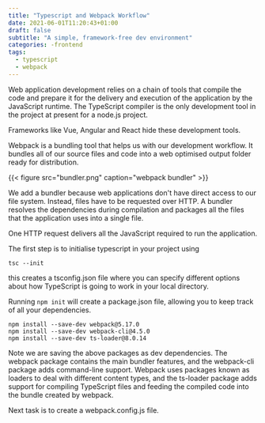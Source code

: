 ```yaml
---
title: "Typescript and Webpack Workflow"
date: 2021-06-01T11:20:43+01:00
draft: false
subtitle: "A simple, framework-free dev environment"
categories: -frontend
tags:
  - typescript
  - webpack
---
```


Web application development relies on a chain of tools that compile the code and prepare it for the delivery and execution of the application by the JavaScript runtime. The TypeScript compiler is the only development tool in the project at present for a node.js project.

Frameworks like Vue, Angular and React hide these development tools.

Webpack is a bundling tool that helps us with our development workflow. It bundles all of our source files and code into a web optimised output folder ready for distribution.

{{< figure src="bundler.png" caption="webpack bundler" >}}

We add a bundler because web applications don't have direct access to our file system. Instead, files have to be requested over HTTP. A bundler resolves the dependencies during compilation and packages all the files that the application uses into a single file.

One HTTP request delivers all the JavaScript required to run the application.

The first step is to initialise typescript in your project using

`tsc --init`

this creates a tsconfig.json file where you can specify different options about how TypeScript is going to work in your local directory.

Running `npm init` will create a package.json file, allowing you to keep track of all your dependencies.

```npm
npm install --save-dev webpack@5.17.0
npm install --save-dev webpack-cli@4.5.0
npm install --save-dev ts-loader@8.0.14
```
Note we are saving the above packages as dev dependencies. The webpack package contains the main bundler features, and the webpack-cli package adds command-line support. Webpack uses packages known as loaders to deal with different content types, and the ts-loader package adds support for compiling TypeScript files and feeding the compiled code into the bundle created by webpack. 

Next task is to create a webpack.config.js file. 


